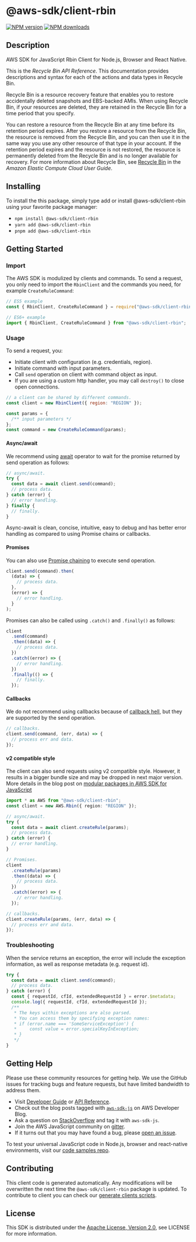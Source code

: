 <!-- generated file, do not edit directly -->

# @aws-sdk/client-rbin

[![NPM version](https://img.shields.io/npm/v/@aws-sdk/client-rbin/latest.svg)](https://www.npmjs.com/package/@aws-sdk/client-rbin)
[![NPM downloads](https://img.shields.io/npm/dm/@aws-sdk/client-rbin.svg)](https://www.npmjs.com/package/@aws-sdk/client-rbin)

## Description

AWS SDK for JavaScript Rbin Client for Node.js, Browser and React Native.

<p>This is the <i>Recycle Bin API Reference</i>. This documentation provides
descriptions and syntax for each of the actions and data types in Recycle Bin.</p>

<p>Recycle Bin is a resource recovery feature that enables you to restore accidentally
deleted snapshots and EBS-backed AMIs. When using Recycle Bin, if your resources are
deleted, they are retained in the Recycle Bin for a time period that you specify.</p>

<p>You can restore a resource from the Recycle Bin at any time before its retention period
expires. After you restore a resource from the Recycle Bin, the resource is removed from the
Recycle Bin, and you can then use it in the same way you use any other resource of that type
in your account. If the retention period expires and the resource is not restored, the resource
is permanently deleted from the Recycle Bin and is no longer available for recovery. For more
information about Recycle Bin, see <a href="https://docs.aws.amazon.com/AWSEC2/latest/UserGuide/snapshot-recycle-bin.html">
Recycle Bin</a> in the <i>Amazon Elastic Compute Cloud User Guide</i>.</p>

## Installing

To install the this package, simply type add or install @aws-sdk/client-rbin
using your favorite package manager:

- `npm install @aws-sdk/client-rbin`
- `yarn add @aws-sdk/client-rbin`
- `pnpm add @aws-sdk/client-rbin`

## Getting Started

### Import

The AWS SDK is modulized by clients and commands.
To send a request, you only need to import the `RbinClient` and
the commands you need, for example `CreateRuleCommand`:

```js
// ES5 example
const { RbinClient, CreateRuleCommand } = require("@aws-sdk/client-rbin");
```

```ts
// ES6+ example
import { RbinClient, CreateRuleCommand } from "@aws-sdk/client-rbin";
```

### Usage

To send a request, you:

- Initiate client with configuration (e.g. credentials, region).
- Initiate command with input parameters.
- Call `send` operation on client with command object as input.
- If you are using a custom http handler, you may call `destroy()` to close open connections.

```js
// a client can be shared by different commands.
const client = new RbinClient({ region: "REGION" });

const params = {
  /** input parameters */
};
const command = new CreateRuleCommand(params);
```

#### Async/await

We recommend using [await](https://developer.mozilla.org/en-US/docs/Web/JavaScript/Reference/Operators/await)
operator to wait for the promise returned by send operation as follows:

```js
// async/await.
try {
  const data = await client.send(command);
  // process data.
} catch (error) {
  // error handling.
} finally {
  // finally.
}
```

Async-await is clean, concise, intuitive, easy to debug and has better error handling
as compared to using Promise chains or callbacks.

#### Promises

You can also use [Promise chaining](https://developer.mozilla.org/en-US/docs/Web/JavaScript/Guide/Using_promises#chaining)
to execute send operation.

```js
client.send(command).then(
  (data) => {
    // process data.
  },
  (error) => {
    // error handling.
  }
);
```

Promises can also be called using `.catch()` and `.finally()` as follows:

```js
client
  .send(command)
  .then((data) => {
    // process data.
  })
  .catch((error) => {
    // error handling.
  })
  .finally(() => {
    // finally.
  });
```

#### Callbacks

We do not recommend using callbacks because of [callback hell](http://callbackhell.com/),
but they are supported by the send operation.

```js
// callbacks.
client.send(command, (err, data) => {
  // process err and data.
});
```

#### v2 compatible style

The client can also send requests using v2 compatible style.
However, it results in a bigger bundle size and may be dropped in next major version. More details in the blog post
on [modular packages in AWS SDK for JavaScript](https://aws.amazon.com/blogs/developer/modular-packages-in-aws-sdk-for-javascript/)

```ts
import * as AWS from "@aws-sdk/client-rbin";
const client = new AWS.Rbin({ region: "REGION" });

// async/await.
try {
  const data = await client.createRule(params);
  // process data.
} catch (error) {
  // error handling.
}

// Promises.
client
  .createRule(params)
  .then((data) => {
    // process data.
  })
  .catch((error) => {
    // error handling.
  });

// callbacks.
client.createRule(params, (err, data) => {
  // process err and data.
});
```

### Troubleshooting

When the service returns an exception, the error will include the exception information,
as well as response metadata (e.g. request id).

```js
try {
  const data = await client.send(command);
  // process data.
} catch (error) {
  const { requestId, cfId, extendedRequestId } = error.$metadata;
  console.log({ requestId, cfId, extendedRequestId });
  /**
   * The keys within exceptions are also parsed.
   * You can access them by specifying exception names:
   * if (error.name === 'SomeServiceException') {
   *     const value = error.specialKeyInException;
   * }
   */
}
```

## Getting Help

Please use these community resources for getting help.
We use the GitHub issues for tracking bugs and feature requests, but have limited bandwidth to address them.

- Visit [Developer Guide](https://docs.aws.amazon.com/sdk-for-javascript/v3/developer-guide/welcome.html)
  or [API Reference](https://docs.aws.amazon.com/AWSJavaScriptSDK/v3/latest/index.html).
- Check out the blog posts tagged with [`aws-sdk-js`](https://aws.amazon.com/blogs/developer/tag/aws-sdk-js/)
  on AWS Developer Blog.
- Ask a question on [StackOverflow](https://stackoverflow.com/questions/tagged/aws-sdk-js) and tag it with `aws-sdk-js`.
- Join the AWS JavaScript community on [gitter](https://gitter.im/aws/aws-sdk-js-v3).
- If it turns out that you may have found a bug, please [open an issue](https://github.com/aws/aws-sdk-js-v3/issues/new/choose).

To test your universal JavaScript code in Node.js, browser and react-native environments,
visit our [code samples repo](https://github.com/aws-samples/aws-sdk-js-tests).

## Contributing

This client code is generated automatically. Any modifications will be overwritten the next time the `@aws-sdk/client-rbin` package is updated.
To contribute to client you can check our [generate clients scripts](https://github.com/aws/aws-sdk-js-v3/tree/main/scripts/generate-clients).

## License

This SDK is distributed under the
[Apache License, Version 2.0](http://www.apache.org/licenses/LICENSE-2.0),
see LICENSE for more information.
